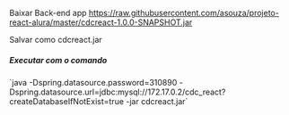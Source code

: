 Baixar Back-end app
https://raw.githubusercontent.com/asouza/projeto-react-alura/master/cdcreact-1.0.0-SNAPSHOT.jar

Salvar como cdcreact.jar

<h5>Executar com o comando</h5>
`java -Dspring.datasource.password=310890 -Dspring.datasource.url=jdbc:mysql://172.17.0.2/cdc_react?createDatabaseIfNotExist=true -jar cdcreact.jar`